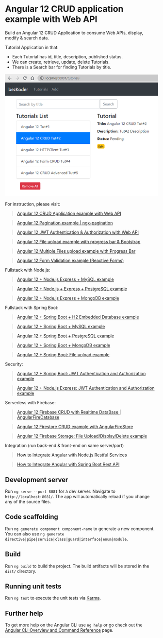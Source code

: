 # Angular 12 CRUD application example with Web API

Build an Angular 12 CRUD Application to consume Web APIs, display, modify & search data.

Tutorial Application in that:
- Each Tutorial has id, title, description, published status.
- We can create, retrieve, update, delete Tutorials.
- There is a Search bar for finding Tutorials by title.

![angular-12-crud-application-example-web-api](angular-12-crud-application-example-web-api.png)

For instruction, please visit:
> [Angular 12 CRUD Application example with Web API](https://bezkoder.com/angular-12-crud/)

> [Angular 12 Pagination example | ngx-pagination](https://bezkoder.com/angular-12-pagination-ngx/)

> [Angular 12 JWT Authentication & Authorization with Web API](https://bezkoder.com/angular-12-jwt-auth/)

> [Angular 12 File upload example with progress bar & Bootstrap](https://bezkoder.com/angular-12-file-upload/)

> [Angular 12 Multiple Files upload example with Progress Bar](https://bezkoder.com/angular-12-multiple-file-upload/)

> [Angular 12 Form Validation example (Reactive Forms)](https://bezkoder.com/angular-12-form-validation/)

Fullstack with Node.js:

> [Angular 12 + Node.js Express + MySQL example](https://bezkoder.com/angular-12-node-js-express-mysql/)

> [Angular 12 + Node.js + Express + PostgreSQL example](https://bezkoder.com/angular-12-node-js-express-postgresql/)

> [Angular 12 + Node.js Express + MongoDB example](https://bezkoder.com/angular-12-mongodb-node-js-express/)

Fullstack with Spring Boot:

> [Angular 12 + Spring Boot + H2 Embedded Database example](https://bezkoder.com/angular-12-spring-boot-crud/)

> [Angular 12 + Spring Boot + MySQL example](https://bezkoder.com/angular-12-spring-boot-mysql/)

> [Angular 12 + Spring Boot + PostgreSQL example](https://bezkoder.com/angular-12-spring-boot-postgresql/)

> [Angular 12 + Spring Boot + MongoDB example](https://bezkoder.com/angular-12-spring-boot-mongodb/)

> [Angular 12 + Spring Boot: File upload example](https://bezkoder.com/angular-12-spring-boot-file-upload/)

Security:
> [Angular 12 + Spring Boot: JWT Authentication and Authorization example](https://bezkoder.com/angular-12-spring-boot-jwt-auth/)

> [Angular 12 + Node.js Express: JWT Authentication and Authorization example](https://bezkoder.com/node-js-angular-12-jwt-auth/)

Serverless with Firebase:
> [Angular 12 Firebase CRUD with Realtime DataBase | AngularFireDatabase](https://bezkoder.com/angular-12-firebase-crud/)

> [Angular 12 Firestore CRUD example with AngularFireStore](https://bezkoder.com/angular-12-firestore-crud-angularfirestore/)

> [Angular 12 Firebase Storage: File Upload/Display/Delete example](https://bezkoder.com/angular-12-file-upload-firebase-storage/)

Integration (run back-end & front-end on same server/port)
> [How to Integrate Angular with Node.js Restful Services](https://bezkoder.com/integrate-angular-10-node-js/)

> [How to Integrate Angular with Spring Boot Rest API](https://bezkoder.com/integrate-angular-12-spring-boot/)

## Development server

Run `ng serve --port 8081` for a dev server. Navigate to `http://localhost:8081/`. The app will automatically reload if you change any of the source files.

## Code scaffolding

Run `ng generate component component-name` to generate a new component. You can also use `ng generate directive|pipe|service|class|guard|interface|enum|module`.

## Build

Run `ng build` to build the project. The build artifacts will be stored in the `dist/` directory.

## Running unit tests

Run `ng test` to execute the unit tests via [Karma](https://karma-runner.github.io).

## Further help

To get more help on the Angular CLI use `ng help` or go check out the [Angular CLI Overview and Command Reference](https://angular.io/cli) page.
